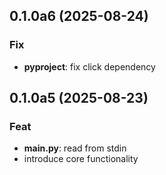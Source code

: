 ## 0.1.0a6 (2025-08-24)

### Fix

- **pyproject**: fix click dependency

## 0.1.0a5 (2025-08-23)

### Feat

- **main.py**: read from stdin
- introduce core functionality
